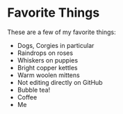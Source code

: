 # Favorite Things

These are a few of my favorite things:

- Dogs, Corgies in particular
- Raindrops on roses
- Whiskers on puppies
- Bright copper kettles
- Warm woolen mittens
- Not editing directly on GitHub
- Bubble tea!
- Coffee
- Me
